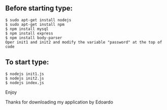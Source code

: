 ## Before starting type:

```
$ sudo apt-get install nodejs
$ sudo apt-get install npm
$ npm install mysql
$ npm install express
$ npm install body-parser
Oper init1 and init2 and modify the variable "password" at the top of code
```

## To start type:
```
$ nodejs init1.js
$ nodejs init2.js
$ nodejs index.js
```
Enjoy

Thanks for downloading my application by Edoardo

